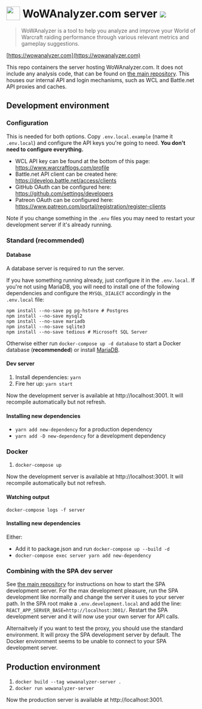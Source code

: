 <h1>
  <img src="https://user-images.githubusercontent.com/4565223/54240739-2d6e0b00-451f-11e9-8473-d15e78914c9b.png" height="36" valign="bottom" /> WoWAnalyzer.com server
  <a href="https://travis-ci.org/WoWAnalyzer/server">
   <img src="https://travis-ci.org/WoWAnalyzer/server.svg?branch=master">
  </a>
</h1>

> WoWAnalyzer is a tool to help you analyze and improve your World of Warcraft raiding performance through various relevant metrics and gameplay suggestions.

[https://wowanalyzer.com](https://wowanalyzer.com)

This repo containers the server hosting WoWAnalyzer.com. It does not include any analysis code, that can be found on [the main repository](https://github.com/WoWAnalyzer/WoWAnalyzer). This houses our internal API and login mechanisms, such as WCL and Battle.net API proxies and caches.

## Development environment

### Configuration

This is needed for both options. Copy `.env.local.example` (name it `.env.local`) and configure the API keys you're going to need. **You don't need to configure everything.**

- WCL API key can be found at the bottom of this page: https://www.warcraftlogs.com/profile
- Battle.net API client can be created here: https://develop.battle.net/access/clients
- GitHub OAuth can be configured here: https://github.com/settings/developers
- Patreon OAuth can be configured here: https://www.patreon.com/portal/registration/register-clients

Note if you change something in the `.env` files you may need to restart your development server if it's already running.

### Standard (recommended)

#### Database
A database server is required to run the server.

If you have something running already, just configure it in the `.env.local`. If you're not using MariaDB, you will need to install one of the following dependencies and configure the `MYSQL_DIALECT` accordingly in the `.env.local` file:

```
npm install --no-save pg pg-hstore # Postgres
npm install --no-save mysql2
npm install --no-save mariadb
npm install --no-save sqlite3
npm install --no-save tedious # Microsoft SQL Server
```

Otherwise either run `docker-compose up -d database` to start a Docker database (__recommended__) or install [MariaDB](https://downloads.mariadb.org/).

#### Dev server
1. Install dependencies: `yarn`
2. Fire her up: `yarn start`

Now the development server is available at http://localhost:3001. It will recompile automatically but not refresh.

#### Installing new dependencies
- `yarn add new-dependency` for a production dependency
- `yarn add -D new-dependency` for a development dependency

### Docker

1. `docker-compose up`

Now the development server is available at http://localhost:3001. It will recompile automatically but not refresh.

#### Watching output
`docker-compose logs -f server`

#### Installing new dependencies
Either:
- Add it to package.json and run `docker-compose up --build -d`
- `docker-compose exec server yarn add new-dependency`

### Combining with the SPA dev server

See [the main repository](https://github.com/WoWAnalyzer/WoWAnalyzer) for instructions on how to start the SPA development server. For the max development pleasure, run the SPA development like normally and change the server it uses to your server path. In the SPA root make a `.env.development.local` and add the line: `REACT_APP_SERVER_BASE=http://localhost:3001/`. Restart the SPA development server and it will now use your own server for API calls.

Alternaitvely if you want to test the proxy, you should use the standard environment. It will proxy the SPA development server by default. The Docker environment seems to be unable to connect to your SPA development server.

## Production environment

1. `docker build --tag wowanalyzer-server .`
2. `docker run wowanalyzer-server`

Now the production server is available at http://localhost:3001.
